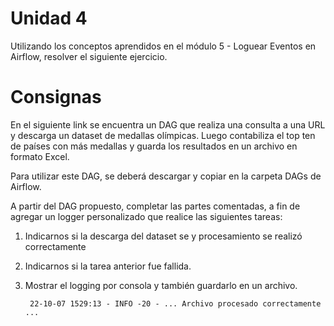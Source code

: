 # Unidad 4

Utilizando los conceptos aprendidos en el módulo 5 - Loguear
Eventos en Airflow, resolver el siguiente ejercicio.

# Consignas

En el siguiente link se encuentra un DAG que realiza una consulta a una URL y descarga un dataset de medallas olímpicas. Luego contabiliza el top ten de países con más medallas y guarda los resultados en un archivo en formato Excel.

Para utilizar este DAG, se deberá descargar y copiar en la carpeta
DAGs de Airflow.

A partir del DAG propuesto, completar las partes comentadas, a fin de
agregar un logger personalizado que realice las siguientes tareas:

1) Indicarnos si la descarga del dataset se y procesamiento se realizó correctamente
2) Indicarnos si la tarea anterior fue fallida.
3) Mostrar el logging por consola y también guardarlo en un archivo.

        22-10-07 1529:13 - INFO -20 - ... Archivo procesado correctamente ...


